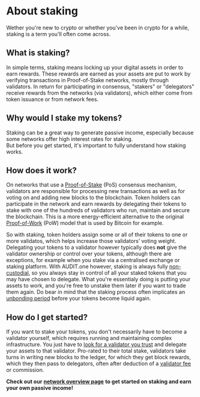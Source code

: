 # About staking

Wether you're new to crypto or whether you've been in crypto for a while, staking is a term you'll often come across.

## What is staking?

In simple terms, staking means locking up your digital assets in order to earn rewards. These rewards are earned as your assets are put to work by verifying transactions in Proof-of-Stake networks, mostly through validators. In return for participating in consensus, "stakers" or "delegators" receive rewards from the networks (via validators), which either come from token issuance or from network fees.

## Why would I stake my tokens?

Staking can be a great way to generate passive income, especially because some networks offer high interest rates for staking.\
But before you get started, it's important to fully understand how staking works.

## How does it work?

On networks that use a [Proof-of-Stake](../glossary/proof\_of\_stake.md) (PoS) consensus mechanism, validators are responsible for processing new transactions as well as for voting on and adding new blocks to the blockchain. Token holders can participate in the network and earn rewards by delegating their tokens to stake with one of the hundreds of validators who run, maintain and secure the blockchain. This is a more energy-efficient alternative to the original [Proof-of-Work](../glossary/proof\_of\_work.md) (PoW) model that is used by Bitcoin for example.

So with staking, token holders assign some or all of their tokens to one or more validatos, which helps increase those validators’ voting weight. Delegating your tokens to a validator however typically does **not** give the validator ownership or control over your tokens, although there are exceptions, for example when you stake via a centralised exchange or staking platform. With AUDIT.one however, staking is always fully [non-custodial](../glossary/non\_custodial.md), so you always stay in control of all your staked tokens that you may have chosen to delegate. What you're essentialy doing is putting your assets to work, and you're free to unstake them later if you want to trade them again. Do bear in mind that the staking process often implicates an [unbonding period](../glossary/unbonding\_period.md) before your tokens become liquid again.

## How do I get started?

If you want to stake your tokens, you don't necessarily have to become a validator yourself, which requires running and maintaining complex infrastructure. You just have to [look for a validator you trust](importance\_of\_choosing\_the\_right\_validator.md) and delegate your assets to that validator. Pro-rated to their total stake, validators take turns in writing new blocks to the ledger, for which they get block rewards, which they then pass to delegators, often after deduction of a [validator fee](../glossary/validator\_fee.md) or commission.

**Check out our** [**network overview page**](../markdowns/networks.md) **to get started on staking and earn your own passive income!**
